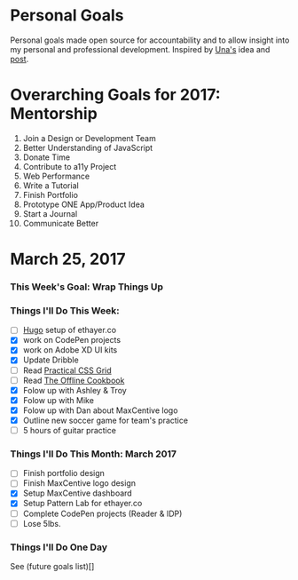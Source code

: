 Personal Goals
==============

Personal goals made open source for accountability and to allow insight into my personal and professional development. Inspired by [Una's](https://github.com/una) idea and [post](https://una.im/personal-goals-guide/#💁).

# Overarching Goals for 2017: Mentorship
 1. Join a Design or Development Team 
 2. Better Understanding of JavaScript
 3. Donate Time
 4. Contribute to a11y Project 
 5. Web Performance
 6. Write a Tutorial
 7. Finish Portfolio 
 8. Prototype ONE App/Product Idea
 9. Start a Journal
10. Communicate Better

# March 25, 2017

### This Week's Goal: Wrap Things Up

### Things I'll Do This Week:
- [ ] [Hugo](http://gohugo.io/) setup of ethayer.co
- [x] work on CodePen projects
- [x] work on Adobe XD UI kits
- [x] Update Dribble
- [ ] Read [Practical CSS Grid](http://meyerweb.com/eric/thoughts/2017/03/24/practical-css-grid/)
- [ ] Read [The Offline Cookbook](https://developers.google.com/web/fundamentals/instant-and-offline/offline-cookbook/)
- [x] Folow up with Ashley & Troy
- [x] Folow up with Mike
- [x] Folow up with Dan about MaxCentive logo
- [x] Outline new soccer game for team's practice
- [ ] 5 hours of guitar practice

### Things I'll Do This Month: March 2017
- [ ] Finish portfolio design
- [ ] Finish MaxCentive logo design
- [x] Setup MaxCentive dashboard
- [x] Setup Pattern Lab for ethayer.co
- [ ] Complete CodePen projects (Reader & IDP)
- [ ] Lose 5lbs. 

### Things I'll Do One Day
See (future goals list)[]
